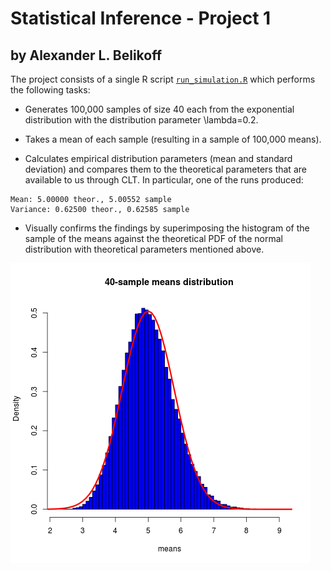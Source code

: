 # Statistical Inference - Project 1

## by Alexander L. Belikoff

The project consists of a single R script [`run_simulation.R`](https://github.com/abelikoff/StInf_Project/raw/master/run_simulation.R) which performs the following tasks:

* Generates 100,000 samples of size 40 each from the exponential
  distribution with the distribution parameter \lambda=0.2.

* Takes a mean of each sample (resulting in a sample of 100,000
  means).

* Calculates empirical distribution parameters (mean and standard
  deviation) and compares them to the theoretical parameters that are
  available to us through CLT. In particular, one of the runs
  produced:

```
Mean: 5.00000 theor., 5.00552 sample
Variance: 0.62500 theor., 0.62585 sample
```

* Visually confirms the findings by superimposing the histogram of the
  sample of the means against the theoretical PDF of the normal
  distribution with theoretical parameters mentioned above.

![IMAGE](https://github.com/abelikoff/StInf_Project/raw/master/dist.png "Distribution of means")

